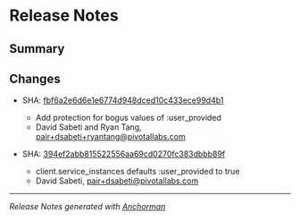 # Release Notes

## Summary

## Changes

* SHA: [fbf6a2e6d6e1e6774d948dced10c433ece99d4b1](https://github.com/cloudfoundry/cfoundry/commit/fbf6a2e6d6e1e6774d948dced10c433ece99d4b1)
    * Add protection for bogus values of :user_provided
    * David Sabeti and Ryan Tang, pair+dsabeti+ryantang@pivotallabs.com


* SHA: [394ef2abb815522556aa69cd0270fc383dbbb89f](https://github.com/cloudfoundry/cfoundry/commit/394ef2abb815522556aa69cd0270fc383dbbb89f)
    * client.service_instances defaults :user_provided to true
    * David Sabeti, pair+dsabeti@pivotallabs.com


------

_Release Notes generated with [Anchorman](http://github.com/infews/anchorman)_